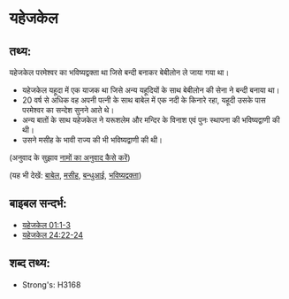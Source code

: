 # यहेजकेल #

## तथ्य: ##

यहेजकेल परमेश्वर का भविष्यद्वक्ता था जिसे बन्दी बनाकर बेबीलोन ले जाया गया था।

* यहेजकेल यहूदा में एक याजक था जिसे अन्य यहूदियों के साथ बेबीलोन की सेना ने बन्दी बनाया था।
* 20 वर्ष से अधिक वह अपनी पत्नी के साथ बाबेल में एक नदी के किनारे रहा, यहूदी उसके पास परमेश्वर का सन्देश सुनने आते थे।
* अन्य बातों के साथ यहेजकेल ने यरूशलेम और मन्दिर के विनाश एवं पुनः स्थापना की भविष्यद्वाणी की थी।
* उसने मसीह के भावी राज्य की भी भविष्यद्वाणी की थी।

(अनुवाद के सुझाव [नामों का अनुवाद कैसे करें](rc://en/ta/man/translate/translate-names))

(यह भी देखें: [बाबेल](../names/babylon.md), [मसीह](../kt/christ.md), [बन्धुआई](../other/exile.md), [भविष्यद्वक्ता](../kt/prophet.md))

## बाइबल सन्दर्भ: ##

* [यहेजकेल 01:1-3](rc://en/tn/help/ezk/01/01)
* [यहेजकेल 24:22-24](rc://en/tn/help/ezk/24/22)

## शब्द तथ्य: ##

* Strong's: H3168
